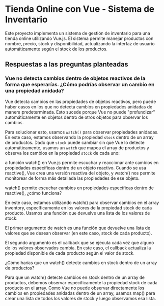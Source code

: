 # Tienda Online con Vue - Sistema de Inventario

Este proyecto implementa un sistema de gestión de inventario para una tienda online utilizando Vue.js. El sistema permite manejar productos con nombre, precio, stock y disponibilidad, actualizando la interfaz de usuario automáticamente según el stock de los productos.

## Respuestas a las preguntas planteadas

### Vue no detecta cambios dentro de objetos reactivos de la forma que esperarías. ¿Cómo podrías observar un cambio en una propiedad anidada?

Vue detecta cambios en las propiedades de objetos reactivos, pero puede haber casos en los que no detecta cambios en propiedades anidadas de manera predeterminada. Esto sucede porque Vue no puede "profundizar" automáticamente en objetos dentro de otros objetos para observar los cambios.

Para solucionar esto, usamos `watch()` para observar propiedades anidadas. En este caso, estamos observando la propiedad `stock` dentro de un array de productos. Dado que `stock` puede cambiar sin que Vue lo detecte automáticamente, usamos un `watch` que mapea el array de productos y observa los cambios en la propiedad `stock` de cada uno:


a función watch() en Vue.js permite escuchar y reaccionar ante cambios en propiedades específicas dentro de un objeto reactivo. Cuando se usa reactive(), Vue crea una versión reactiva del objeto, y watch() nos permite monitorear de forma más detallada las propiedades de ese objeto.


watch() permite escuchar cambios en propiedades específicas dentro de reactive(), ¿cómo funciona?

En este caso, estamos utilizando watch() para observar cambios en el array inventory, específicamente en los valores de la propiedad stock de cada producto. Usamos una función que devuelve una lista de los valores de stock:

El primer argumento de watch es una función que devuelve una lista de valores que se desean observar (en este caso, stock de cada producto).

El segundo argumento es el callback que se ejecuta cada vez que alguno de los valores observados cambia. En este caso, el callback actualiza la propiedad disponible de cada producto según el valor de stock.

¿Cómo harías que un watch() detecte cambios en stock dentro de un array de productos?

Para que un watch() detecte cambios en stock dentro de un array de productos, debemos observar específicamente la propiedad stock de cada producto en el array. Como Vue no puede observar directamente los cambios en propiedades anidadas dentro de un array, usamos map() para crear una lista de todos los valores de stock y luego observamos esa lista.
